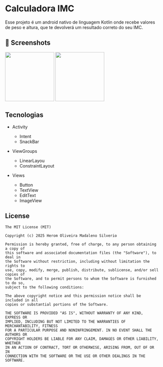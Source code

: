 # Calculadora IMC
Esse projeto é um android nativo de linguagem Kotlin onde recebe valores de peso e altura, que te devolverá um resultado correto do seu IMC.

## :camera_flash: Screenshots
<!-- You can add more screenshots here if you like -->
<img src="https://github.com/user-attachments/assets/798e1ca9-ccb6-476d-bd65-2cbee5b32c87" width=160>
<img src="https://github.com/user-attachments/assets/0470b8d6-a0e4-4485-bdc6-7460854760ac" width=160>


## Tecnologias
- Activity
  - Intent
  - SnackBar

- ViewGroups
  - LinearLayou
  - ConstraintLayout

- Views
  - Button
  - TextView
  - EditText
  - ImageView
 
    
## License
```
The MIT License (MIT)

Copyright (c) 2025 Herom Oliveira Madaleno Silverio

Permission is hereby granted, free of charge, to any person obtaining a copy of
this software and associated documentation files (the "Software"), to deal in
the Software without restriction, including without limitation the rights to
use, copy, modify, merge, publish, distribute, sublicense, and/or sell copies of
the Software, and to permit persons to whom the Software is furnished to do so,
subject to the following conditions:

The above copyright notice and this permission notice shall be included in all
copies or substantial portions of the Software.

THE SOFTWARE IS PROVIDED "AS IS", WITHOUT WARRANTY OF ANY KIND, EXPRESS OR
IMPLIED, INCLUDING BUT NOT LIMITED TO THE WARRANTIES OF MERCHANTABILITY, FITNESS
FOR A PARTICULAR PURPOSE AND NONINFRINGEMENT. IN NO EVENT SHALL THE AUTHORS OR
COPYRIGHT HOLDERS BE LIABLE FOR ANY CLAIM, DAMAGES OR OTHER LIABILITY, WHETHER
IN AN ACTION OF CONTRACT, TORT OR OTHERWISE, ARISING FROM, OUT OF OR IN
CONNECTION WITH THE SOFTWARE OR THE USE OR OTHER DEALINGS IN THE SOFTWARE.
```

